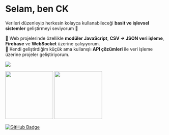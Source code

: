 <h1>Selam, ben CK</h1> 

Verileri düzenleyip herkesin kolayca kullanabileceği **basit ve işlevsel sistemler** geliştirmeyi seviyorum 🚀  

🔸 Web projelerinde özellikle **modüler JavaScript**, **CSV → JSON veri işleme**, **Firebase** ve **WebSocket** üzerine çalışıyorum.  
🔸 Kendi geliştirdiğim küçük ama kullanışlı **API çözümleri** ile veri işleme üzerine projeler geliştiriyorum.  

<p>
  <img src="https://skillicons.dev/icons?i=js,html,css,firebase,cloudflare,nodejs,git,github,vscode" />
</p>

<p>
  <img src="https://github-readme-stats.vercel.app/api?username=ckoglu&show_icons=true&theme=tokyonight&hide_border=true" height="150"/>
  <img src="https://github-readme-stats.vercel.app/api/top-langs/?username=ckoglu&layout=compact&theme=tokyonight&hide_border=true" height="150"/>
</p>

<a href="https://github.com/ckoglu"><img src="https://img.shields.io/badge/GitHub-ckoglu-181717?style=for-the-badge&logo=github" alt="GitHub Badge"/></a>
